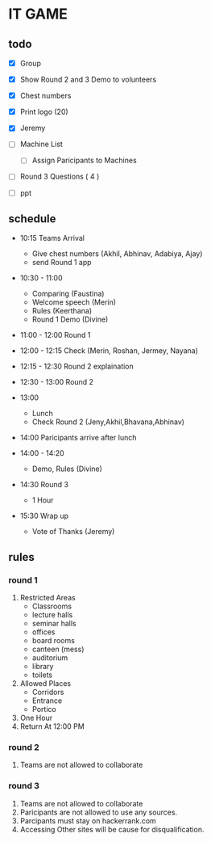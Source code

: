 # IT GAME

## todo
- [x] Group 
- [x] Show Round 2 and 3 Demo to volunteers
- [x] Chest numbers
- [x] Print logo (20)
- [x] Jeremy
- [ ] Machine List 
    - [ ] Assign Paricipants to Machines
- [ ] Round 3 Questions ( 4 )
- [ ] ppt


## schedule

- 10:15 Teams Arrival
    - Give chest numbers (Akhil, Abhinav, Adabiya, Ajay)
    - send Round 1 app
    
- 10:30 - 11:00 
    - Comparing (Faustina)
    - Welcome speech (Merin)
    - Rules (Keerthana) 
    - Round 1 Demo (Divine)

- 11:00 - 12:00 Round 1
- 12:00 - 12:15 Check (Merin, Roshan, Jermey, Nayana)
- 12:15 - 12:30 Round 2 explaination
- 12:30 - 13:00 Round 2 
- 13:00 
    - Lunch
    - Check Round 2 (Jeny,Akhil,Bhavana,Abhinav)
- 14:00 Paricipants arrive after lunch
- 14:00 - 14:20 
    - Demo, Rules (Divine)
- 14:30 Round 3
    - 1 Hour
- 15:30 Wrap up
    - Vote of Thanks (Jeremy)

## rules

### round 1

1. Restricted Areas
    - Classrooms
    - lecture halls
    - seminar halls
    - offices
    - board rooms
    - canteen (mess)
    - auditorium
    - library
    - toilets
2. Allowed Places
    - Corridors
    - Entrance
    - Portico
3. One Hour
4. Return At 12:00 PM

### round 2

1. Teams are not allowed to collaborate


### round 3

1. Teams are not allowed to collaborate
2. Paricipants are not allowed to use any sources.
3. Parcipants must stay on hackerrank.com
4. Accessing Other sites will be cause for disqualification.
